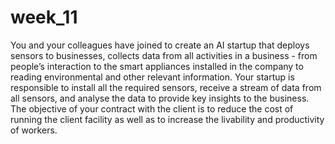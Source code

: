# week_11
You and your colleagues have joined to create an AI startup that deploys sensors to
businesses, collects data from all activities in a business - from people’s interaction to
the smart appliances installed in the company to reading environmental and other
relevant information. Your startup is responsible to install all the required sensors,
receive a stream of data from all sensors, and analyse the data to provide key insights
to the business. The objective of your contract with the client is to reduce the cost of
running the client facility as well as to increase the livability and productivity of
workers.
